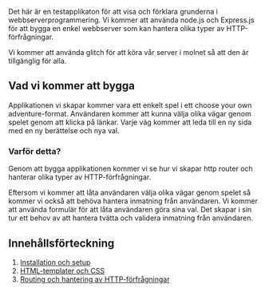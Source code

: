 
Det här är en testapplikaton för att visa och förklara grunderna i webbserverprogrammering. Vi kommer att använda node.js och Express.js för att bygga en enkel webbserver som kan hantera olika typer av HTTP-förfrågningar. 

Vi kommer att använda glitch för att köra vår server i molnet så att den är tillgänglig för alla.

## Vad vi kommer att bygga

Applikationen vi skapar kommer vara ett enkelt spel i ett choose your own adventure-format. Användaren kommer att kunna välja olika vägar genom spelet genom att klicka på länkar. Varje väg kommer att leda till en ny sida med en ny berättelse och nya val.

### Varför detta?

Genom att bygga applikationen kommer vi se hur vi skapar http router och hanterar olika typer av HTTP-förfrågningar. 

Eftersom vi kommer att låta användaren välja olika vägar genom spelet så kommer vi också att behöva hantera inmatning från användaren. Vi kommer att använda formulär för att låta användaren göra sina val. Det skapar i sin tur ett behov av att hantera tvätta och validera inmatning från användaren.

## Innehållsförteckning

1. [Installation och setup](docs/installation-och-setup.md)
2. [HTML-templater och CSS](docs/html-templater-och-css.md)
3. [Routing och hantering av HTTP-förfrågningar](docs/routing-och-requests.md)
